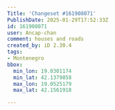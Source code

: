 ```yaml
---
Title: 'Changeset #161908071'
PublishDate: 2025-01-29T17:52:33Z
id: 161908071
user: Ancap-chan
comment: houses and roads
created_by: iD 2.30.4
tags:
- Montenegro
bbox:
  min_lon: 19.0301174
  min_lat: 42.1379858
  max_lon: 19.0525179
  max_lat: 42.1561918

---
```

